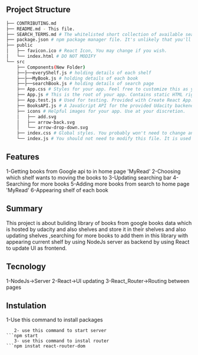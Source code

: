 
## Project Structure
```bash
├── CONTRIBUTING.md
├── README.md - This file.
├── SEARCH_TERMS.md # The whitelisted short collection of available search terms for you to use with your app.
├── package.json # npm package manager file. It's unlikely that you'll need to modify this.
├── public
│   ├── favicon.ico # React Icon, You may change if you wish.
│   └── index.html # DO NOT MODIFY
└── src
    ├── Components(New Folder)
    ├──├──everyShelf.js # holding details of each shelf
    ├──├──MyBook.js # holding details of each book
    ├──├──searchBook.js # holding details of search page
    ├── App.css # Styles for your app. Feel free to customize this as you desire.
    ├── App.js # This is the root of your app. Contains static HTML right now.
    ├── App.test.js # Used for testing. Provided with Create React App. Testing is encouraged, but not required.
    ├── BooksAPI.js # A JavaScript API for the provided Udacity backend. Instructions for the methods are below.
    ├── icons # Helpful images for your app. Use at your discretion.
    │   ├── add.svg
    │   ├── arrow-back.svg
    │   └── arrow-drop-down.svg
    ├── index.css # Global styles. You probably won't need to change anything here.
    └── index.js # You should not need to modify this file. It is used for DOM rendering only.
```


## Features

   1-Getting books from Google api to in home page 'MyRead'
   2-Choosing which shelf wants to moving the books to
   3-Updating searching bar 
   4-Searching for more books 
   5-Adding more books from search to home page 'MyRead'
   6-Appearing shelf of each book

## Summary

  This project is about buliding library of books from google books data which is hosted by udacity and also shelves and store it in their shelves and also updating shelves ,searching for more books to add them in this library with appearing current shelf by using NodeJs server as backend by using React to update UI as frontend.

## Tecnology

   1-NodeJs->Server
   2-React->UI updating
   3-React_Router->Routing between pages

## Instulation
   
   1-Use this command to install packages
```npm install
   2- use this command to start server
```npm start
   3- use this command to instal router
```npm instat react-router-dom



